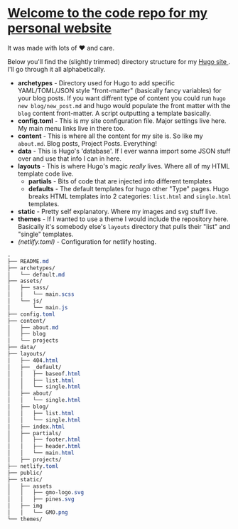 # [Welcome to the code repo for my personal website](https://pineapplegiant.com)

It was made with lots of ❤️  and care.

Below you'll find the (slightly trimmed) directory structure for my [ Hugo site ](https://gohugo.io/). I'll go through it all alphabetically.

*  **archetypes**   - Directory used for Hugo to add specific YAML/TOML/JSON style "front-matter" (basically fancy variables) for your blog posts. If you want diffrent type of content you could run `hugo new blog/new_post.md` and hugo would populate the front matter with the `blog` content front-matter. A script outputting a template basically.
*  **config.toml**  - This is my site configuration file. Major settings live here. My main menu links live in there too.
*  **content**      - This is where all the content for my site is. So like my `about.md`. Blog posts, Project Posts. Everything!
*  **data**         - This is Hugo's 'database'. If I ever wanna import some JSON stuff over and use that info I can in here.
*  **layouts**      - This is where Hugo's magic *really* lives. Where all of my HTML template code live.
    * **partials**  - Bits of code that are injected into different templates
    * **defaults**  - The default templates for hugo other "Type" pages. Hugo breaks HTML templates into 2 categories: `list.html` and `single.html` templates.
* **static**        - Pretty self explanatory. Where my images and svg stuff live.
* **themes**        - If I wanted to use a theme I would include the repository here. Basically it's somebody else's `layouts` directory that pulls their "list" and "single" templates.
* *(netlify.toml)*  - Configuration for netlify hosting.

```css
.
├── README.md
├── archetypes/
│   └── default.md
├── assets/
│   ├── sass/
│   │   └── main.scss
│   └── js/
│       └── main.js
├── config.toml
├── content/
│   ├── about.md
│   ├── blog
│   └── projects
├── data/
├── layouts/
│   ├── 404.html
│   ├── _default/
│   │   ├── baseof.html
│   │   ├── list.html
│   │   └── single.html
│   ├── about/
│   │   └── single.html
│   ├── blog/
│   │   ├── list.html
│   │   └── single.html
│   ├── index.html
│   ├── partials/
│   │   ├── footer.html
│   │   ├── header.html
│   │   └── main.html
│   ├── projects/
├── netlify.toml
├── public/
├── static/
│   ├── assets
│   │   ├── gmo-logo.svg
│   │   ├── pines.svg
│   ├── img
│   │   └── GMO.png
└── themes/
```

